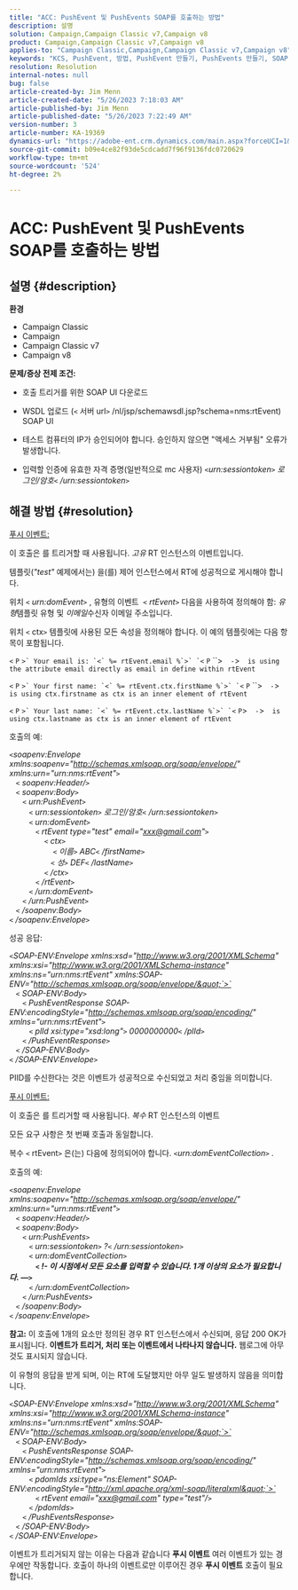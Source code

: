 ```yaml
---
title: "ACC: PushEvent 및 PushEvents SOAP를 호출하는 방법"
description: 설명
solution: Campaign,Campaign Classic v7,Campaign v8
product: Campaign,Campaign Classic v7,Campaign v8
applies-to: "Campaign Classic,Campaign,Campaign Classic v7,Campaign v8"
keywords: "KCS, PushEvent, 방법, PushEvent 만들기, PushEvents 만들기, SOAP 호출, ACC, Adobe Campaign, Adobe Campaign Classic"
resolution: Resolution
internal-notes: null
bug: false
article-created-by: Jim Menn
article-created-date: "5/26/2023 7:18:03 AM"
article-published-by: Jim Menn
article-published-date: "5/26/2023 7:22:49 AM"
version-number: 3
article-number: KA-19369
dynamics-url: "https://adobe-ent.crm.dynamics.com/main.aspx?forceUCI=1&pagetype=entityrecord&etn=knowledgearticle&id=99a8ab72-95fb-ed11-8849-6045bd006e5a"
source-git-commit: b09e4ce82f93de5cdcadd7f96f9136fdc0720629
workflow-type: tm+mt
source-wordcount: '524'
ht-degree: 2%

---
```


# ACC: PushEvent 및 PushEvents SOAP를 호출하는 방법

## 설명 {#description}

<b>환경</b>
- Campaign Classic
- Campaign
- Campaign Classic v7
- Campaign v8



<b>문제/증상 </b>
<b>전제 조건:</b>

- 호출 트리거를 위한 SOAP UI 다운로드

- WSDL 업로드 (`<` 서버 url`>` /nl/jsp/schemawsdl.jsp?schema=nms:rtEvent) SOAP UI

- 테스트 컴퓨터의 IP가 승인되어야 합니다. 승인하지 않으면 &quot;액세스 거부됨&quot; 오류가 발생합니다.

- 입력할 인증에 유효한 자격 증명(일반적으로 mc 사용자) *`<`urn:sessiontoken`>` 로그인/암호`<` /urn:sessiontoken`>`*




## 해결 방법 {#resolution}


<u>푸시 이벤트:</u>

이 호출은 를 트리거할 때 사용됩니다. *고유* RT 인스턴스의 이벤트입니다.

템플릿(*&quot;test&quot;* 예제에서는) 을(를) 제어 인스턴스에서 RT에 성공적으로 게시해야 합니다.

위치 `<` *urn:domEvent*`>` , 유형의 이벤트  `<` *rtEvent*`>`  다음을 사용하여 정의해야 함: *유형*&#x200B;템플릿 유형 및 *이메일*&#x200B;수신자 이메일 주소입니다.

위치 `<` ctx`>` 템플릿에 사용된 모든 속성을 정의해야 합니다. 이 예의 템플릿에는 다음 항목이 포함됩니다.

``<`` `P` ``>` Your email is: `<` %= rtEvent.email %`>` `<`` `P` ``>`  -`>`  is using the attribute email directly as email in define within rtEvent`

``<`` `P` ``>` Your first name: `<` %= rtEvent.ctx.firstName %`>` `<`` `P` ``>`  -`>`  is using ctx.firstname as ctx is an inner element of rtEvent`

``<`` `P` ``>` Your last name: `<` %= rtEvent.ctx.lastName %`>` `<`` `P`>`  -`>`  is using ctx.lastname as ctx is an inner element of rtEvent`

호출의 예:

*`<`soapenv:Envelope xmlns:soapenv=&quot;http://schemas.xmlsoap.org/soap/envelope/&quot; xmlns:urn=&quot;urn:nms:rtEvent&quot;`>`
<br>   `<` soapenv:Header/`>`
<br>   `<` soapenv:Body`>`
<br>      `<` urn:PushEvent`>`
<br>         `<` urn:sessiontoken`>` 로그인/암호`<` /urn:sessiontoken`>`
<br>         `<` urn:domEvent`>`
<br>            `<` rtEvent type=&quot;test&quot; email=&quot;xxx@gmail.com&quot;`>`  
<br>                `<` ctx`>`
<br>                    `<` 이름`>` ABC`<` /firstName`>`
<br>                   `<` 성`>` DEF`<` /lastName`>`
<br>                `<` /ctx`>`
<br>            `<` /rtEvent`>`
<br>         `<` /urn:domEvent`>`
<br>      `<` /urn:PushEvent`>`
<br>   `<` /soapenv:Body`>`
<br>`<` /soapenv:Envelope`>`*

성공 응답:

*`<`SOAP-ENV:Envelope xmlns:xsd=&quot;http://www.w3.org/2001/XMLSchema&quot; xmlns:xsi=&quot;http://www.w3.org/2001/XMLSchema-instance&quot; xmlns:ns=&quot;urn:nms:rtEvent&quot; xmlns:SOAP-ENV=&quot;http://schemas.xmlsoap.org/soap/envelope/&quot;`>`
<br>   `<` SOAP-ENV:Body`>`
<br>      `<` PushEventResponse SOAP-ENV:encodingStyle=&quot;http://schemas.xmlsoap.org/soap/encoding/&quot; xmlns=&quot;urn:nms:rtEvent&quot;`>`
<br>         `<` plId xsi:type=&quot;xsd:long&quot;`>` 0000000000`<` /plId`>`
<br>      `<` /PushEventResponse`>`
<br>   `<` /SOAP-ENV:Body`>`
<br>`<` /SOAP-ENV:Envelope`>`*

PIID를 수신한다는 것은 이벤트가 성공적으로 수신되었고 처리 중임을 의미합니다.



<u>푸시 이벤트:</u>

이 호출은 를 트리거할 때 사용됩니다. *복수* RT 인스턴스의 이벤트

모든 요구 사항은 첫 번째 호출과 동일합니다.

복수 `<` rtEvent`>`  은(는) 다음에 정의되어야 합니다. *`<`urn:domEventCollection`>` .*



호출의 예:

*`<`soapenv:Envelope xmlns:soapenv=&quot;http://schemas.xmlsoap.org/soap/envelope/&quot; xmlns:urn=&quot;urn:nms:rtEvent&quot;`>`
<br>   `<` soapenv:Header/`>`
<br>   `<` soapenv:Body`>`
<br>      `<` urn:PushEvents`>`
<br>         `<` urn:sessiontoken`>` ?`<` /urn:sessiontoken`>`
<br>         `<` urn:domEventCollection`>`
<br>            <b>`<` !- 이 시점에서 모든 요소를 입력할 수 있습니다. 1개 이상의 요소가 필요합니다. —`>` </b>
<br>         `<` /urn:domEventCollection`>`
<br>      `<` /urn:PushEvents`>`
<br>   `<` /soapenv:Body`>`
<br>`<` /soapenv:Envelope`>`*

<b>참고:</b> 이 호출에 1개의 요소만 정의된 경우 RT 인스턴스에서 수신되며, 응답 200 OK가 표시됩니다. <b>이벤트가 트리거, 처리 또는 이벤트에서 나타나지 않습니다.</b> 웹로그에 아무 것도 표시되지 않습니다.

이 유형의 응답을 받게 되며, 이는 RT에 도달했지만 아무 일도 발생하지 않음을 의미합니다.

*`<`SOAP-ENV:Envelope xmlns:xsd=&quot;http://www.w3.org/2001/XMLSchema&quot; xmlns:xsi=&quot;http://www.w3.org/2001/XMLSchema-instance&quot; xmlns:ns=&quot;urn:nms:rtEvent&quot; xmlns:SOAP-ENV=&quot;http://schemas.xmlsoap.org/soap/envelope/&quot;`>`
<br>   `<` SOAP-ENV:Body`>`
<br>      `<` PushEventsResponse SOAP-ENV:encodingStyle=&quot;http://schemas.xmlsoap.org/soap/encoding/&quot; xmlns=&quot;urn:nms:rtEvent&quot;`>`
<br>         `<` pdomIds xsi:type=&quot;ns:Element&quot; SOAP-ENV:encodingStyle=&quot;http://xml.apache.org/xml-soap/literalxml&quot;`>`
<br>            `<` rtEvent email=&quot;xxx@gmail.com&quot; type=&quot;test&quot;/`>`
<br>         `<` /pdomIds`>`
<br>      `<` /PushEventsResponse`>`
<br>   `<` /SOAP-ENV:Body`>`
<br>`<` /SOAP-ENV:Envelope`>`*

이벤트가 트리거되지 않는 이유는 다음과 같습니다 <b>푸시 이벤트</b> 여러 이벤트가 있는 경우에만 작동합니다. 호출이 하나의 이벤트로만 이루어진 경우 <b>푸시 이벤트</b> 호출이 필요합니다.

